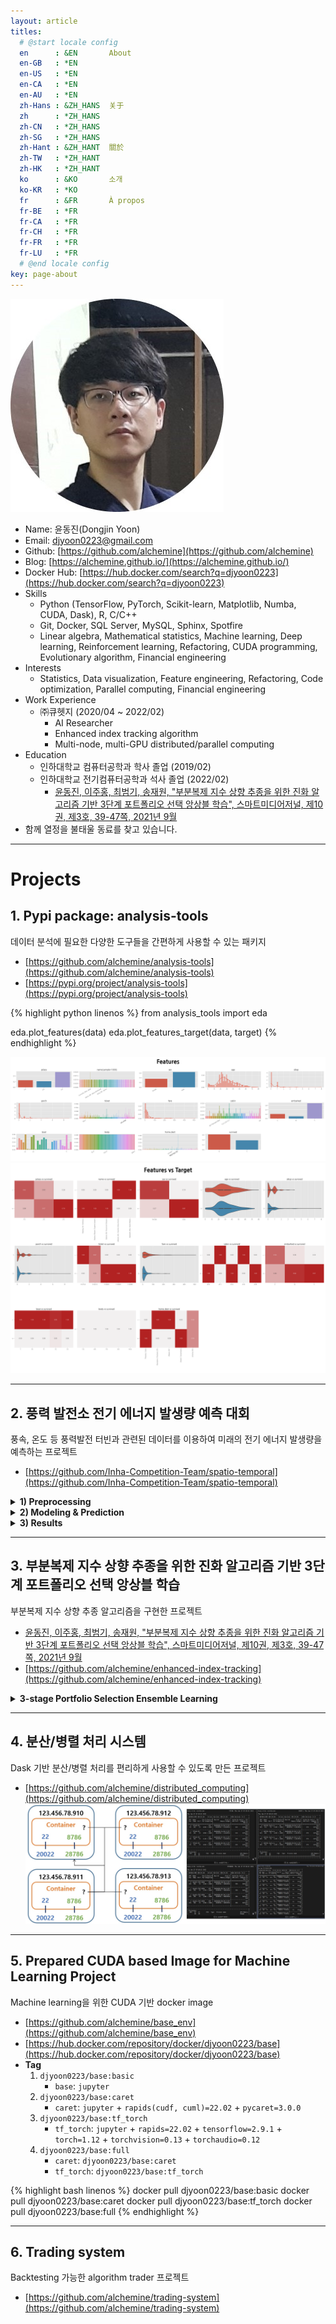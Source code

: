 ```yaml
---
layout: article
titles:
  # @start locale config
  en      : &EN       About
  en-GB   : *EN
  en-US   : *EN
  en-CA   : *EN
  en-AU   : *EN
  zh-Hans : &ZH_HANS  关于
  zh      : *ZH_HANS
  zh-CN   : *ZH_HANS
  zh-SG   : *ZH_HANS
  zh-Hant : &ZH_HANT  關於
  zh-TW   : *ZH_HANT
  zh-HK   : *ZH_HANT
  ko      : &KO       소개
  ko-KR   : *KO
  fr      : &FR       À propos
  fr-BE   : *FR
  fr-CA   : *FR
  fr-CH   : *FR
  fr-FR   : *FR
  fr-LU   : *FR
  # @end locale config
key: page-about
---
```


![picture 1](images/1debeb5e9da7c61b8c9a22844135247323ad609fb63cc371cffd485925c42836.jpg)  
- Name: 윤동진(Dongjin Yoon)
- Email: djyoon0223@gmail.com
- Github: [https://github.com/alchemine](https://github.com/alchemine)
- Blog: [https://alchemine.github.io/](https://alchemine.github.io/)
- Docker Hub: [https://hub.docker.com/search?q=djyoon0223](https://hub.docker.com/search?q=djyoon0223)
- Skills
  - Python (TensorFlow, PyTorch, Scikit-learn, Matplotlib, Numba, CUDA, Dask), R, C/C++
  - Git, Docker, SQL Server, MySQL, Sphinx, Spotfire
  - Linear algebra, Mathematical statistics, Machine learning, Deep learning, Reinforcement learning, Refactoring, CUDA programming, Evolutionary algorithm, Financial engineering
- Interests
  - Statistics, Data visualization, Feature engineering, Refactoring, Code optimization, Parallel computing, Financial engineering
- Work Experience
  - ㈜큐헷지 (2020/04 ~ 2022/02)
    - AI Researcher
    - Enhanced index tracking algorithm
    - Multi-node, multi-GPU distributed/parallel computing
- Education
  - 인하대학교 컴퓨터공학과 학사 졸업 (2019/02)
  - 인하대학교 전기컴퓨터공학과 석사 졸업 (2022/02)
    - [윤동진, 이주홍, 최범기, 송재원, "부분복제 지수 상향 추종을 위한 진화 알고리즘 기반 3단계 포트폴리오 선택 앙상블 학습", 스마트미디어저널, 제10권, 제3호, 39-47쪽, 2021년 9월](https://kism.or.kr/file/memoir/10_3_4.pdf)
- 함께 열정을 불태울 동료를 찾고 있습니다.


---

# Projects
## 1. Pypi package: analysis-tools
데이터 분석에 필요한 다양한 도구들을 간편하게 사용할 수 있는 패키지

- [https://github.com/alchemine/analysis-tools](https://github.com/alchemine/analysis-tools)
- [https://pypi.org/project/analysis-tools](https://pypi.org/project/analysis-tools)

{% highlight python linenos %}
from analysis_tools import eda

eda.plot_features(data)
eda.plot_features_target(data, target)
{% endhighlight %}

![](https://github.com/alchemine/analysis-tools/blob/main/examples/titanic/visualization/Features_1.png?raw=true)
![](https://github.com/alchemine/analysis-tools/blob/main/examples/titanic/visualization/Features%20vs%20Target_1.png?raw=true)

---

## 2. 풍력 발전소 전기 에너지 발생량 예측 대회
풍속, 온도 등 풍력발전 터빈과 관련된 데이터를 이용하여 미래의 전기 에너지 발생량을 예측하는 프로젝트

- [https://github.com/Inha-Competition-Team/spatio-temporal](https://github.com/Inha-Competition-Team/spatio-temporal)

<details>
<summary><b> 1) Preprocessing </b></summary>
<div markdown="1">

- [https://github.com/Inha-Competition-Team/spatio-temporal/blob/main/%EC%B5%9C%EC%A2%85%EA%B2%B0%EA%B3%BC/source%20code/prepare_data.ipynb](https://github.com/Inha-Competition-Team/spatio-temporal/blob/main/%EC%B5%9C%EC%A2%85%EA%B2%B0%EA%B3%BC/source%20code/prepare_data.ipynb)

  ```
  1. 데이터 분할의 편의성을 위해 시간을 정수로 변환
      e.g. 1 day 00:00 -> 1
          1 day 00:10 -> 2
          1 day 00:20 -> 3
  2. 정해진 범위가 존재하는 feature들에 대한 데이터 처리
    1) 음수가 될 수 없는 feature(풍속 등): 0 이하의 값을 최소의 양수값으로 변환
    2) 정해진 범위를 벗어난 feature: 주어진 범위로 clipping
  3. 데이터를 보면서 크게 문제가 있는 부분을 직접 선택하여 Nan값으로 변환
  4. 시계열 데이터의 trend를 고려하여 이상치를 검출하고 Nan값으로 변환
  5. 실측값(Nan값)을 가까운 turbine들 중 가장 유사한 turbine의 값으로 채움
    1) 각 turbine들 간의 거리를 계산(euclidean distance)
    2) 각 turbine(기준 turbine)에 대하여 가까운 turbine들(이웃 turbine)을 MAE가 작은 순으로 정렬
    3) 정렬된 순서로 기준 turbine의 실측값을 이웃 turbine들의 값으로 채움
    4) 모든 turbine들에 대하여 위의 수행을 반복
  6. 여전히 남은 실측값은 각 turbine 별로 interpolation을 통해 채움
  7. 데이터와 관련된 다양한 feature들을 생성 및 추출(feature engineering)
  8. 가장 correlation이 높은 lag값을 선택하여 lagged, moving average feature를 생성
  9. MinMax Scaling
  ```
  
  1. Raw data
  ![](https://github.com/Inha-Competition-Team/spatio-temporal/blob/main/assets/data_prev.png?raw=true)
  2. Processed data
  ![](https://github.com/Inha-Competition-Team/spatio-temporal/blob/main/assets/data_post.png?raw=true)

</div>
</details>

<details>
<summary><b> 2) Modeling & Prediction </b></summary>
<div markdown="1">

- [https://github.com/Inha-Competition-Team/spatio-temporal/blob/main/%EC%B5%9C%EC%A2%85%EA%B2%B0%EA%B3%BC/source%20code/main_transformer.ipynb](https://github.com/Inha-Competition-Team/spatio-temporal/blob/main/%EC%B5%9C%EC%A2%85%EA%B2%B0%EA%B3%BC/source%20code/main_transformer.ipynb)
- [Transformers for Time Series](https://github.com/maxjcohen/transformer)
  ```
  Transformer model을 사용
    f: Xy[t-i:t] -> y[t+1:t+j]
  ```
</div>
</details>

<details>
<summary><b> 3) Results </b></summary>
<div markdown="1">
1. Training set
![](https://github.com/Inha-Competition-Team/spatio-temporal/blob/main/assets/transformer_training.png?raw=true)
2. Validation set
![](https://github.com/Inha-Competition-Team/spatio-temporal/blob/main/assets/transformer_validation.png?raw=true)
</div>
</details>

---

## 3. 부분복제 지수 상향 추종을 위한 진화 알고리즘 기반 3단계 포트폴리오 선택 앙상블 학습
부분복제 지수 상향 추종 알고리즘을 구현한 프로젝트

- [윤동진, 이주홍, 최범기, 송재원, "부분복제 지수 상향 추종을 위한 진화 알고리즘 기반 3단계 포트폴리오 선택 앙상블 학습", 스마트미디어저널, 제10권, 제3호, 39-47쪽, 2021년 9월](https://kism.or.kr/file/memoir/10_3_4.pdf)
- [https://github.com/alchemine/enhanced-index-tracking](https://github.com/alchemine/enhanced-index-tracking)

<details>
<summary><b> 3-stage Portfolio Selection Ensemble Learning </b></summary>
<div markdown="1">

1. **3단계 포트폴리오 선택 알고리즘**
2. **자산 선택(Asset Selection)** <br>
Monte-Carlo Genetic Algorithm을 이용하여 목적함수를 최적화시키는 종목들로 구성된 동일 가중치 포트폴리오를 다수 생성
3. **자본 할당(Capital Allocation)** <br>
Differential Evolution을 이용하여 목적함수를 최적화시키는 편입비율을 할당
4. **포트폴리오 필터링(Portfolio Filtering)** <br>
생성된 포트폴리오들 중 상위 포트폴리오들(목적함수 기준)에 대하여 필터링 조건(목적함수와 다른 지표)이 최적인 포트폴리오를 선택 <br>
적절한 필터링 조건은 일반화 성능을 높이는데 큰 역할을 한다
5. **앙상블 학습 알고리즘**
    1. **데이터 분할** <br>
    데이터를 여러 개의 학습(training) 데이터와 검증(validation) 데이터 쌍으로 분할
    2. **포트폴리오 선택** <br>
    각 데이터 쌍에 대하여, 여러 개의 목적함수 각각을 최적화시키는 포트폴리오를 선택 (3단계 포트폴리오 선택 알고리즘)
    3. **목적함수에 대한 가중치 계산** <br>
    각 목적함수 별로 검증 데이터에 대한 포트폴리오의 성과지표의 평균을 계산
    4. **최종 포트폴리오 선택** <br>
    계산된 지표의 평균을 각 목적함수의 가중치로 하여 가중평균된 포트폴리오를 최종 포트폴리오로 선택
6. **최종 결과** <br>
2016년~2020년 약 5년 간 S&P500과 비교하여 평균적으로 27% 높은 Sharpe ratio, 225% 높은 [VWR](https://www.crystalbull.com/sharpe-ratio-better-with-log-returns/)을 보여주었음
![picture 2](images/98bb73c72a36c0e243b243758ec306ec5a2ec543653dce6d5f574b5227bd11e5.png)  
  
</div>
</details>


---

## 4. 분산/병렬 처리 시스템
Dask 기반 분산/병렬 처리를 편리하게 사용할 수 있도록 만든 프로젝트

- [https://github.com/alchemine/distributed_computing](https://github.com/alchemine/distributed_computing) \
![png](https://github.com/alchemine/distributed_computing/blob/main/images/1.jpg?raw=true)

---

## 5. Prepared CUDA based Image for Machine Learning Project
Machine learning을 위한 CUDA 기반 docker image

- [https://github.com/alchemine/base_env](https://github.com/alchemine/base_env)
- [https://hub.docker.com/repository/docker/djyoon0223/base](https://hub.docker.com/repository/docker/djyoon0223/base)
- **Tag**
  1. `djyoon0223/base:basic`
     - `base`: `jupyter`
  2. `djyoon0223/base:caret`
     - `caret`: `jupyter` + `rapids(cudf, cuml)=22.02` + `pycaret=3.0.0`
  3. `djyoon0223/base:tf_torch`
     - `tf_torch`: `jupyter` + `rapids=22.02` + `tensorflow=2.9.1` + `torch=1.12` + `torchvision=0.13` + `torchaudio=0.12`
  4. `djyoon0223/base:full`
     - `caret`: `djyoon0223/base:caret`
     - `tf_torch`: `djyoon0223/base:tf_torch`

{% highlight bash linenos %}
docker pull djyoon0223/base:basic
docker pull djyoon0223/base:caret
docker pull djyoon0223/base:tf_torch
docker pull djyoon0223/base:full
{% endhighlight %}

---

## 6. Trading system
Backtesting 가능한 algorithm trader 프로젝트

- [https://github.com/alchemine/trading-system](https://github.com/alchemine/trading-system)
